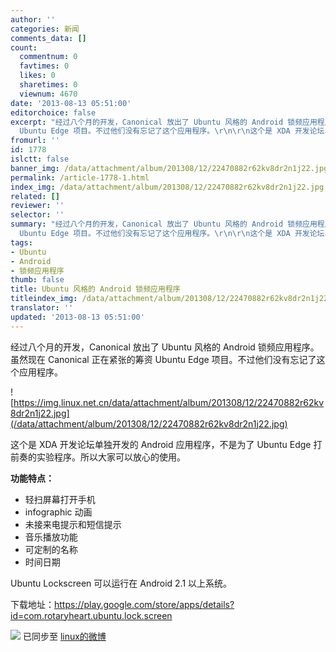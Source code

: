 ```yaml
---
author: ''
categories: 新闻
comments_data: []
count:
  commentnum: 0
  favtimes: 0
  likes: 0
  sharetimes: 0
  viewnum: 4670
date: '2013-08-13 05:51:00'
editorchoice: false
excerpt: "经过八个月的开发，Canonical 放出了 Ubuntu 风格的 Android 锁频应用程序。虽然现在 Canonical 正在紧张的筹资
  Ubuntu Edge 项目。不过他们没有忘记了这个应用程序。\r\n\r\n这个是 XDA 开发论坛单独开发的 Android 应用  ..."
fromurl: ''
id: 1778
islctt: false
banner_img: /data/attachment/album/201308/12/22470882r62kv8dr2n1j22.jpg
permalink: /article-1778-1.html
index_img: /data/attachment/album/201308/12/22470882r62kv8dr2n1j22.jpg
related: []
reviewer: ''
selector: ''
summary: "经过八个月的开发，Canonical 放出了 Ubuntu 风格的 Android 锁频应用程序。虽然现在 Canonical 正在紧张的筹资
  Ubuntu Edge 项目。不过他们没有忘记了这个应用程序。\r\n\r\n这个是 XDA 开发论坛单独开发的 Android 应用  ..."
tags:
- Ubuntu
- Android
- 锁频应用程序
thumb: false
title: Ubuntu 风格的 Android 锁频应用程序
titleindex_img: /data/attachment/album/201308/12/22470882r62kv8dr2n1j22.jpg
translator: ''
updated: '2013-08-13 05:51:00'
---
```


经过八个月的开发，Canonical 放出了 Ubuntu 风格的 Android 锁频应用程序。虽然现在 Canonical 正在紧张的筹资 Ubuntu Edge 项目。不过他们没有忘记了这个应用程序。


![https://img.linux.net.cn/data/attachment/album/201308/12/22470882r62kv8dr2n1j22.jpg](/data/attachment/album/201308/12/22470882r62kv8dr2n1j22.jpg)


这个是 XDA 开发论坛单独开发的 Android 应用程序，不是为了 Ubuntu Edge 打前奏的实验程序。所以大家可以放心的使用。


**功能特点：**


* 轻扫屏幕打开手机
* infographic 动画
* 未接来电提示和短信提示
* 音乐播放功能
* 可定制的名称
* 时间日期


Ubuntu Lockscreen 可以运行在 Android 2.1 以上系统。


下载地址：<https://play.google.com/store/apps/details?id=com.rotaryheart.ubuntu.lock.screen>


![](https://img.linux.net.cn/xwb/images/bgimg/icon_logo.png) 已同步至 [linux的微博](http://weibo.com/1772191555/A4uFlv9lR)